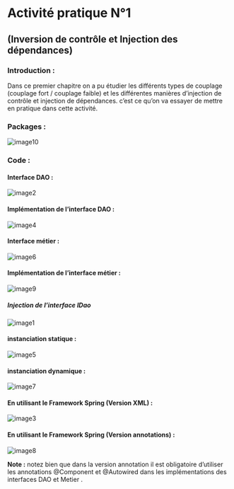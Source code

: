 ﻿# Activité pratique N°1
## (Inversion de contrôle et Injection des dépendances)
### Introduction :
Dans ce premier chapitre on a pu étudier les différents types de couplage (couplage fort / couplage faible) et les différentes manières d’injection de contrôle et injection de dépendances.
c’est ce qu’on va essayer de mettre en pratique dans cette activité.

### Packages :
![image10](https://user-images.githubusercontent.com/84138772/156883912-79e5f5b7-f965-40f6-8fd8-5828fbca82b2.png)

### Code :
#### Interface DAO :
![image2](https://user-images.githubusercontent.com/84138772/156883943-e3cb503c-7d29-4665-ae77-95602b256c58.png)
#### Implémentation de l’interface DAO :
![image4](https://user-images.githubusercontent.com/84138772/156883963-d480e2c7-ccaa-4ad0-a501-b075d2c85c44.png)
#### Interface métier :
![image6](https://user-images.githubusercontent.com/84138772/156883983-845f3401-0323-4920-8b49-717b983b0842.png)
#### Implémentation de l’interface métier :
![image9](https://user-images.githubusercontent.com/84138772/156883999-054e3c6c-25ee-4817-87a6-79d616a8dfa8.png)


##### Injection de l’interface IDao
![image1](https://user-images.githubusercontent.com/84138772/156884004-4fa5e5b2-74d7-44e2-9b2a-6bb6bfdfe5ab.png)

#### instanciation statique :
![image5](https://user-images.githubusercontent.com/84138772/156884132-bcbb5f51-1589-40dc-b85d-e12739a89099.png)
#### instanciation dynamique :
![image7](https://user-images.githubusercontent.com/84138772/156884153-368bfb44-5fb3-4fab-9269-0e38117cc519.png)
#### En utilisant le Framework Spring (Version XML) : 
![image3](https://user-images.githubusercontent.com/84138772/156884172-0bd09d00-aea4-4d47-9dcd-c47b1de87832.png)
#### En utilisant le Framework Spring (Version annotations) :
![image8](https://user-images.githubusercontent.com/84138772/156884185-c4f3ae9b-dd51-4ca4-be57-91adbc8cba01.png)


**Note :** notez bien que dans la version annotation il est obligatoire d’utiliser les annotations @Component et @Autowired  dans les implémentations des interfaces DAO et Metier .